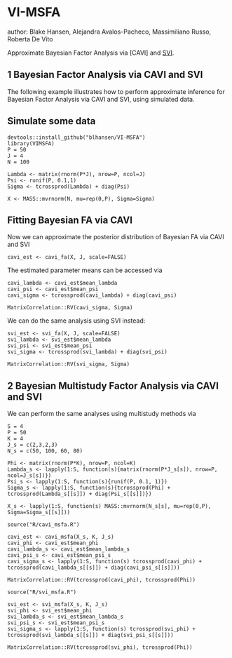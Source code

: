 # VI-MSFA

author: Blake Hansen, Alejandra Avalos-Pacheco, Massimiliano Russo, Roberta De Vito

Approximate Bayesian Factor Analysis via [CAVI] and [SVI](#1-approximating-bayesian-FA).

## 1 Bayesian Factor Analysis via CAVI and SVI

The following example illustrates how to perform approximate inference for Bayesian Factor Analysis via CAVI and SVI,
using simulated data.

## Simulate some data

```{r sims, echo = TRUE, results = TRUE, tidy = TRUE}
devtools::install_github("blhansen/VI-MSFA")
library(VIMSFA)
P = 50
J = 4
N = 100

Lambda <- matrix(rnorm(P*J), nrow=P, ncol=J)
Psi <- runif(P, 0.1,1)
Sigma <- tcrossprod(Lambda) + diag(Psi)

X <- MASS::mvrnorm(N, mu=rep(0,P), Sigma=Sigma)
```

## Fitting Bayesian FA via CAVI
Now we can approximate the posterior distribution of Bayesian FA via CAVI and SVI

```{r get estimate, results = FALSE}
cavi_est <- cavi_fa(X, J, scale=FALSE)
```

The estimated parameter means can be accessed via
```{r analyze results, results = FALSE}
cavi_lambda <- cavi_est$mean_lambda
cavi_psi <- cavi_est$mean_psi
cavi_sigma <- tcrossprod(cavi_lambda) + diag(cavi_psi)

MatrixCorrelation::RV(cavi_sigma, Sigma)
```

We can do the same analysis using SVI instead:
```{r svi, results=FALSE}
svi_est <- svi_fa(X, J, scale=FALSE)
svi_lambda <- svi_est$mean_lambda
svi_psi <- svi_est$mean_psi
svi_sigma <- tcrossprod(svi_lambda) + diag(svi_psi)

MatrixCorrelation::RV(svi_sigma, Sigma)
```

## 2 Bayesian Multistudy Factor Analysis via CAVI and SVI
We can perform the same analyses using multistudy methods via
```{r multistudy, results = FALSE}
S = 4
P = 50
K = 4
J_s = c(2,3,2,3)
N_s = c(50, 100, 60, 80)

Phi <- matrix(rnorm(P*K), nrow=P, ncol=K)
Lambda_s <- lapply(1:S, function(s){matrix(rnorm(P*J_s[s]), nrow=P, ncol=J_s[s])})
Psi_s <- lapply(1:S, function(s){runif(P, 0.1, 1)})
Sigma_s <- lapply(1:S, function(s){tcrossprod(Phi) + tcrossprod(Lambda_s[[s]]) + diag(Psi_s[[s]])})

X_s <- lapply(1:S, function(s) MASS::mvrnorm(N_s[s], mu=rep(0,P), Sigma=Sigma_s[[s]]))

source("R/cavi_msfa.R")

cavi_est <- cavi_msfa(X_s, K, J_s)
cavi_phi <- cavi_est$mean_phi
cavi_lambda_s <- cavi_est$mean_lambda_s
cavi_psi_s <- cavi_est$mean_psi_s
cavi_sigma_s <- lapply(1:S, function(s) tcrossprod(cavi_phi) + tcrossprod(cavi_lambda_s[[s]]) + diag(cavi_psi_s[[s]]))

MatrixCorrelation::RV(tcrossprod(cavi_phi), tcrossprod(Phi))

source("R/svi_msfa.R")

svi_est <- svi_msfa(X_s, K, J_s)
svi_phi <- svi_est$mean_phi
svi_lambda_s <- svi_est$mean_lambda_s
svi_psi_s <- svi_est$mean_psi_s
svi_sigma_s <- lapply(1:S, function(s) tcrossprod(svi_phi) + tcrossprod(svi_lambda_s[[s]]) + diag(svi_psi_s[[s]]))

MatrixCorrelation::RV(tcrossprod(svi_phi), tcrossprod(Phi))
```
